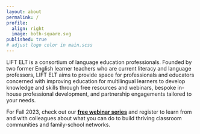 ```yaml
---
layout: about
permalink: /
profile:
  align: right
  image: both-square.svg
published: true
# adjust logo color in main.scss
---
```


LIFT ELT is a consortium of language education professionals. Founded by two former English learner teachers who are current literacy and language professors, LIFT ELT aims to provide space for professionals and educators concerned with improving education for multilingual learners to develop knowledge and skills through free resources and webinars, bespoke in-house professional development, and partnership engagements tailored to your needs.

For Fall 2023, check out our [**free webinar series**](/webinars/fall2023webinars/) and register to learn from and with colleagues about what you can do to build thriving classroom communities and family-school networks.

